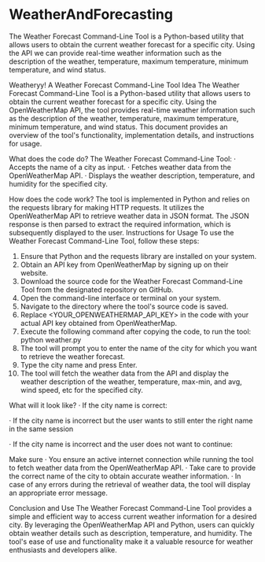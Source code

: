 # WeatherAndForecasting
The Weather Forecast Command-Line Tool is a Python-based utility that allows users to obtain the current weather forecast for a specific city. Using the API we can provide real-time weather information such as the description of the weather, temperature, maximum temperature, minimum temperature, and wind status.


Weatheryy!
A Weather Forecast Command-Line Tool
Idea
The Weather Forecast Command-Line Tool is a Python-based utility that allows users to obtain the current weather forecast for a specific city. Using the OpenWeatherMap API, the tool provides real-time weather information such as the description of the weather, temperature, maximum temperature, minimum temperature, and wind status. This document provides an overview of the tool's functionality, implementation details, and instructions for usage.
 
What does the code do?
The Weather Forecast Command-Line Tool:
·        Accepts the name of a city as input.
·        Fetches weather data from the OpenWeatherMap API.
·        Displays the weather description, temperature, and humidity for the specified city.
 
How does the code work?
The tool is implemented in Python and relies on the requests library for making HTTP requests. It utilizes the OpenWeatherMap API to retrieve weather data in JSON format. The JSON response is then parsed to extract the required information, which is subsequently displayed to the user.
Instructions for Usage
To use the Weather Forecast Command-Line Tool, follow these steps:
1. Ensure that Python and the requests library are installed on your system.
2. Obtain an API key from OpenWeatherMap by signing up on their website.
3. Download the source code for the Weather Forecast Command-Line Tool from the designated repository on GitHub.
4. Open the command-line interface or terminal on your system.
5. Navigate to the directory where the tool's source code is saved.
6. Replace <YOUR_OPENWEATHERMAP_API_KEY> in the code with your actual API key obtained from OpenWeatherMap.
7. Execute the following command after copying the code, to run the tool:
                    	python weather.py
8. The tool will prompt you to enter the name of the city for which you want to retrieve the weather forecast.
9. Type the city name and press Enter.
10. The tool will fetch the weather data from the API and display the weather description of the weather, temperature, max-min, and avg, wind speed, etc for the specified city.
 
What will it look like?
·        If the city name is correct:

·        If the city name is incorrect but the user wants to still enter the right name in the same session

·        If the city name is incorrect and the user does not want to continue:


 
Make sure
·        You ensure an active internet connection while running the tool to fetch weather data from the OpenWeatherMap API.
·        Take care to provide the correct name of the city to obtain accurate weather information.
·        In case of any errors during the retrieval of weather data, the tool will display an appropriate error message.
 
Conclusion and Use
The Weather Forecast Command-Line Tool provides a simple and efficient way to access current weather information for a desired city. By leveraging the OpenWeatherMap API and Python, users can quickly obtain weather details such as description, temperature, and humidity. The tool's ease of use and functionality make it a valuable resource for weather enthusiasts and developers alike.
 

